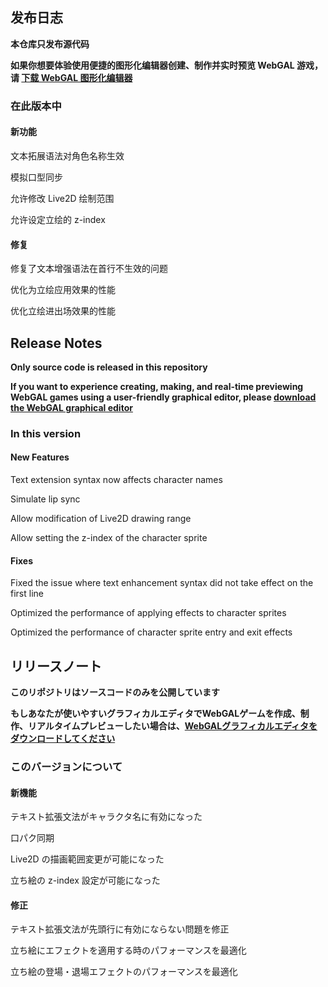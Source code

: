 ## 发布日志

**本仓库只发布源代码**

**如果你想要体验使用便捷的图形化编辑器创建、制作并实时预览 WebGAL 游戏，请 [下载 WebGAL 图形化编辑器](https://github.com/MakinoharaShoko/WebGAL_Terre/releases)**

### 在此版本中

#### 新功能

文本拓展语法对角色名称生效

模拟口型同步

允许修改 Live2D 绘制范围

允许设定立绘的 z-index

#### 修复

修复了文本增强语法在首行不生效的问题

优化为立绘应用效果的性能

优化立绘进出场效果的性能

<!-- English Translation -->
## Release Notes

**Only source code is released in this repository**

**If you want to experience creating, making, and real-time previewing WebGAL games using a user-friendly graphical editor, please [download the WebGAL graphical editor](https://github.com/MakinoharaShoko/WebGAL_Terre/releases)**

### In this version

#### New Features

Text extension syntax now affects character names

Simulate lip sync

Allow modification of Live2D drawing range

Allow setting the z-index of the character sprite

#### Fixes

Fixed the issue where text enhancement syntax did not take effect on the first line

Optimized the performance of applying effects to character sprites

Optimized the performance of character sprite entry and exit effects

<!-- Japanese Translation -->
## リリースノート

**このリポジトリはソースコードのみを公開しています**

**もしあなたが使いやすいグラフィカルエディタでWebGALゲームを作成、制作、リアルタイムプレビューしたい場合は、[WebGALグラフィカルエディタをダウンロードしてください](https://github.com/MakinoharaShoko/WebGAL_Terre/releases)**

### このバージョンについて

#### 新機能

テキスト拡張文法がキャラクタ名に有効になった

口パク同期

Live2D の描画範囲変更が可能になった

立ち絵の z-index 設定が可能になった

#### 修正

テキスト拡張文法が先頭行に有効にならない問題を修正

立ち絵にエフェクトを適用する時のパフォーマンスを最適化

立ち絵の登場・退場エフェクトのパフォーマンスを最適化
